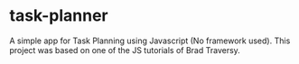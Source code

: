 # task-planner
A simple app for Task Planning using Javascript (No framework used). This project was based on one of the JS tutorials of Brad Traversy.
